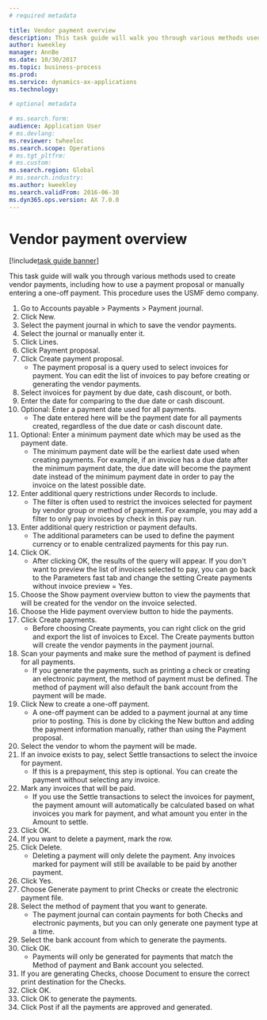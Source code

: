 ```yaml
--- 
# required metadata 
 
title: Vendor payment overview
description: This task guide will walk you through various methods used to create vendor payments, including how to use a payment proposal or manually entering a one-off payment. 
author: kweekley
manager: AnnBe 
ms.date: 10/30/2017
ms.topic: business-process 
ms.prod:  
ms.service: dynamics-ax-applications 
ms.technology:  
 
# optional metadata 
 
# ms.search.form:   
audience: Application User 
# ms.devlang:  
ms.reviewer: twheeloc
ms.search.scope: Operations 
# ms.tgt_pltfrm:  
# ms.custom:  
ms.search.region: Global
# ms.search.industry: 
ms.author: kweekley
ms.search.validFrom: 2016-06-30 
ms.dyn365.ops.version: AX 7.0.0 
---
```

# Vendor payment overview

[!include[task guide banner](../../includes/task-guide-banner.md)]

This task guide will walk you through various methods used to create vendor payments, including how to use a payment proposal or manually entering a one-off payment. This procedure uses the USMF demo company.

1. Go to Accounts payable > Payments > Payment journal.
2. Click New.
3. Select the payment journal in which to save the vendor payments. 
4. Select the journal or manually enter it.
5. Click Lines.
6. Click Payment proposal.
7. Click Create payment proposal.
    * The payment proposal is a query used to select invoices for payment. You can edit the list of invoices to pay before creating or generating the vendor payments.  
8. Select invoices for payment by due date, cash discount, or both. 
9. Enter the date for comparing to the due date or cash discount. 
10. Optional: Enter a payment date used for all payments.
    * The date entered here will be the payment date for all payments created, regardless of the due date or cash discount date.  
11. Optional: Enter a minimum payment date which may be used as the payment date.
    * The minimum payment date will be the earliest date used when creating payments. For example, if an invoice has a due date after the minimum payment date, the due date will become the payment date instead of the minimum payment date in order to pay the invoice on the latest possible date.  
12. Enter additional query restrictions under Records to include.
    * The filter is often used to restrict the invoices selected for payment by vendor group or method of payment. For example, you may add a filter to only pay invoices by check in this pay run.  
13. Enter additional query restriction or payment defaults. 
    * The additional parameters can be used to define the payment currency or to enable centralized payments for this pay run.  
14. Click OK.
    * After clicking OK, the results of the query will appear. If you don't want to preview the list of invoices selected to pay, you can go back to the Parameters fast tab and change the setting Create payments without invoice preview = Yes.  
15. Choose the Show payment overview button to view the payments that will be created for the vendor on the invoice selected.
16. Choose the Hide payment overview button to hide the payments. 
17. Click Create payments.
    * Before choosing Create payments, you can right click on the grid and export the list of invoices to Excel. The Create payments button will create the vendor payments in the payment journal.  
18. Scan your payments and make sure the method of payment is defined for all payments. 
    * If you generate the payments, such as printing a check or creating an electronic payment, the method of payment must be defined. The method of payment will also default the bank account from the payment will be made.  
19. Click New to create a one-off payment.
    * A one-off payment can be added to a payment journal at any time prior to posting. This is done by clicking the New button and adding the payment information manually, rather than using the Payment proposal.  
20. Select the vendor to whom the payment will be made.
21. If an invoice exists to pay, select Settle transactions to select the invoice for payment.
    * If this is a prepayment, this step is optional. You can create the payment without selecting any invoice.  
22. Mark any invoices that will be paid.
    * If you use the Settle transactions to select the invoices for payment, the payment amount will automatically be calculated based on what invoices you mark for payment, and what amount you enter in the Amount to settle.  
23. Click OK.
24. If you want to delete a payment, mark the row.
25. Click Delete.
    * Deleting a payment will only delete the payment. Any invoices marked for payment will still be available to be paid by another payment.  
26. Click Yes.
27. Choose Generate payment to print Checks or create the electronic payment file.
28. Select the method of payment that you want to generate.
    * The payment journal can contain payments for both Checks and electronic payments, but you can only generate one payment type at a time.  
29. Select the bank account from which to generate the payments.
30. Click OK.
    * Payments will only be generated for payments that match the Method of payment and Bank account you selected.  
31. If you are generating Checks, choose Document to ensure the correct print destination for the Checks.
32. Click OK.
33. Click OK to generate the payments.
34. Click Post if all the payments are approved and generated. 

